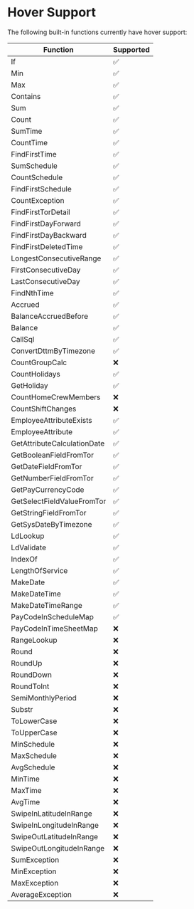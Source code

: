 # Hover Support

The following built-in functions currently have hover support:

| Function                    | Supported |
| --------------------------- | --------- |
| If                          | ✅        |
| Min                         | ✅        |
| Max                         | ✅        |
| Contains                    | ✅        |
| Sum                         | ✅        |
| Count                       | ✅        |
| SumTime                     | ✅        |
| CountTime                   | ✅        |
| FindFirstTime               | ✅        |
| SumSchedule                 | ✅        |
| CountSchedule               | ✅        |
| FindFirstSchedule           | ✅        |
| CountException              | ✅        |
| FindFirstTorDetail          | ✅        |
| FindFirstDayForward         | ✅        |
| FindFirstDayBackward        | ✅        |
| FindFirstDeletedTime        | ✅        |
| LongestConsecutiveRange     | ✅        |
| FirstConsecutiveDay         | ✅        |
| LastConsecutiveDay          | ✅        |
| FindNthTime                 | ✅        |
| Accrued                     | ✅        |
| BalanceAccruedBefore        | ✅        |
| Balance                     | ✅        |
| CallSql                     | ✅        |
| ConvertDttmByTimezone       | ✅        |
| CountGroupCalc              | :x:       |
| CountHolidays               | ✅        |
| GetHoliday                  | ✅        |
| CountHomeCrewMembers        | :x:       |
| CountShiftChanges           | :x:       |
| EmployeeAttributeExists     | ✅        |
| EmployeeAttribute           | ✅        |
| GetAttributeCalculationDate | ✅        |
| GetBooleanFieldFromTor      | ✅        |
| GetDateFieldFromTor         | ✅        |
| GetNumberFieldFromTor       | ✅        |
| GetPayCurrencyCode          | ✅        |
| GetSelectFieldValueFromTor  | ✅        |
| GetStringFieldFromTor       | ✅        |
| GetSysDateByTimezone        | ✅        |
| LdLookup                    | ✅        |
| LdValidate                  | ✅        |
| IndexOf                     | ✅        |
| LengthOfService             | ✅        |
| MakeDate                    | ✅        |
| MakeDateTime                | ✅        |
| MakeDateTimeRange           | ✅        |
| PayCodeInScheduleMap        | ✅        |
| PayCodeInTimeSheetMap       | :x:       |
| RangeLookup                 | :x:       |
| Round                       | :x:       |
| RoundUp                     | :x:       |
| RoundDown                   | :x:       |
| RoundToInt                  | :x:       |
| SemiMonthlyPeriod           | :x:       |
| Substr                      | :x:       |
| ToLowerCase                 | :x:       |
| ToUpperCase                 | :x:       |
| MinSchedule                 | :x:       |
| MaxSchedule                 | :x:       |
| AvgSchedule                 | :x:       |
| MinTime                     | :x:       |
| MaxTime                     | :x:       |
| AvgTime                     | :x:       |
| SwipeInLatitudeInRange      | :x:       |
| SwipeInLongitudeInRange     | :x:       |
| SwipeOutLatitudeInRange     | :x:       |
| SwipeOutLongitudeInRange    | :x:       |
| SumException                | :x:       |
| MinException                | :x:       |
| MaxException                | :x:       |
| AverageException            | :x:       |
